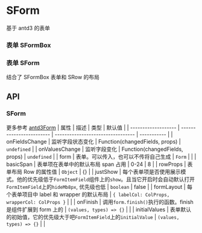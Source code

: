 # SForm

基于 antd3 的表单

### 表单 SFormBox

<code src='./Example'></code>

### 表单 SForm

结合了 SFormBox 表单和 SRow 的布局

<code src='./Example1'></code>

## API

### SForm

更多参考 [antd3Form](https://3x.ant.design/components/form-cn/)
| 属性 | 描述 | 类型 | 默认值 |
| ------------------- | ------------------------ | --------------------------------- | ----------- |
| onFieldsChange | 监听字段状态变化 | Function(changedFields, props) | `undefined` |
| onValuesChange | 监听字段变化 | Function(changedFields, props) | `undefined` |
| form | 表单。可以传入，也可以不传将自己生成 | `Form` | |
| basicSpan | 表单项在表单中的默认布局 span 占用 | 0-24 | 8 |
| rowProps | 表单布局 Row 的属性值 | `Object` | {} |
| justShow | 每个表单项是否使用展示模式。他的优先级低于`FormItemField`组件上的`show`。且当它开启时会自动默认打开`FormItemField`上的`hideMb8px`, 优先级也低 | `boolean` | false |
| formLayout | 每个表单项目中 label 和 wrapper 的默认布局 | `{ labelCol: ColProps, wrapperCol: ColProps }` | |
| onFinish | 调用`form.finish()`执行的函数。finish 是组件扩展到 form 上的 | `(values, types) => {}` | |
| initialValues | 表单默认的初始值，它的优先级大于吧`FormItemField`上的`initialValue` | `(values, types) => {}` | |
